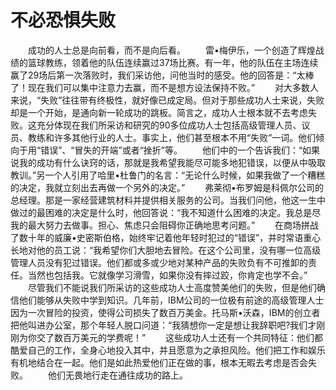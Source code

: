 # 不必恐惧失败
　　成功的人士总是向前看，而不是向后看。 
　　雷&#8226;梅伊乐，一个创造了辉煌战绩的篮球教练，领着他的队伍连续赢过37场比赛。有一年，他的队伍在主场连续赢了29场后第一次落败时，我们采访他，问他当时的感受。他的回答是：“太棒了！现在我们可以集中注意力去赢，而不是想方设法保持不败。” 
　　对大多数人来说，“失败”往往带有终极性，就好像已成定局。但对于那些成功人士来说，失败却是一个开始，是通向新一轮成功的跳板。简言之，成功人士根本就不去考虑失败。这充分体现在我们所采访和研究的90多位成功人士包括高级管理人员、议员、教练和许多其他行业的人士。事实上，他们甚至根本不用“失败”一词。他们倾向于用“错误”、“冒失的开端”或者“挫折”等。 
　　他们中的一个告诉我们：“如果说我的成功有什么诀窍的话，那就是我希望我能尽可能多地犯错误，以便从中吸取教训。”另一个人引用了哈里&#8226;杜鲁门的名言：“无论什么时候，如果我做了一个糟糕的决定，我就立刻出去再做一个另外的决定。” 
　　弗莱彻&#8226;布罗姆是科佩尔公司的总经理。那是一家经营建筑材料并提供相关服务的公司。当我们问他，他这一生中做过的最困难的决定是什么时，他回答说：“我不知道什么困难的决定。我总是尽我的最大努力去做事。担心、焦虑只会阻碍你正确地思考问题。” 
　　在商场拼战了数十年的威廉&#8226;史密斯伯格，始终牢记着他年轻时犯过的“错误”，并时常语重心长地对他的员工说：“我希望你们大胆地去冒险。在这个公司里，没有哪一位高级管理人员没有犯过错误。他们都或多或少地对某种产品的失败负有不可推卸的责任。当然也包括我。它就像学习滑雪，如果你没有摔过跤，你肯定也学不会。” 
　　尽管我们不能说我们所采访的这些成功人士高度赞美他们的失败，但是他们确信他们能够从失败中学到知识。几年前，IBM公司的一位极有前途的高级管理人士因为一次冒险的投资，使得公司损失了数百万美金。托马斯&#8226;沃森，IBM的创立者把他叫进办公室，那个年轻人脱口问道：“我猜想你一定是想让我辞职吧?我们才刚刚为你交了数百万美元的学费呢！” 
　　这些成功人士还有一个共同特征：他们都酷爱自己的工作，全身心地投入其中，并且愿意为之承担风险。他们把工作和娱乐有机地结合在一起。他们是如此热爱他们正在做的事，根本无暇去考虑是否会失败。 
　　他们无畏地行走在通往成功的路上。
 